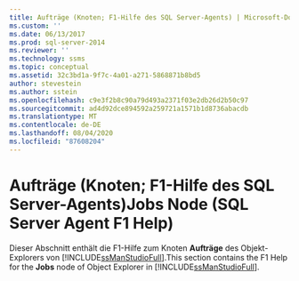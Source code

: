 ```yaml
---
title: Aufträge (Knoten; F1-Hilfe des SQL Server-Agents) | Microsoft-Dokumentation
ms.custom: ''
ms.date: 06/13/2017
ms.prod: sql-server-2014
ms.reviewer: ''
ms.technology: ssms
ms.topic: conceptual
ms.assetid: 32c3bd1a-9f7c-4a01-a271-5868871b8bd5
author: stevestein
ms.author: sstein
ms.openlocfilehash: c9e3f2b8c90a79d493a2371f03e2db26d2b50c97
ms.sourcegitcommit: ad4d92dce894592a259721a1571b1d8736abacdb
ms.translationtype: MT
ms.contentlocale: de-DE
ms.lasthandoff: 08/04/2020
ms.locfileid: "87608204"
---
```

# <a name="jobs-node-sql-server-agent-f1-help"></a><span data-ttu-id="0ad1f-102">Aufträge (Knoten; F1-Hilfe des SQL Server-Agents)</span><span class="sxs-lookup"><span data-stu-id="0ad1f-102">Jobs Node (SQL Server Agent F1 Help)</span></span>
  <span data-ttu-id="0ad1f-103"> Dieser Abschnitt enthält die F1-Hilfe zum Knoten **Aufträge** des Objekt-Explorers von [!INCLUDE[ssManStudioFull](../../includes/ssmanstudiofull-md.md)].</span><span class="sxs-lookup"><span data-stu-id="0ad1f-103">This section contains the F1 Help for the **Jobs** node of Object Explorer in [!INCLUDE[ssManStudioFull](../../includes/ssmanstudiofull-md.md)].</span></span>  
  
  
